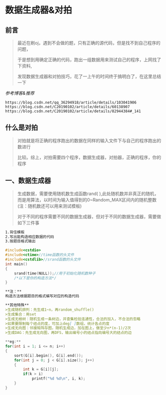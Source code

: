 # 数据生成器&对拍

## 前言
> 最近在刷oj，遇到不会做的题，只有正确的源代码，但是找不到自己程序的问题，
>
>于是想到用确定正确的代码，跑出一组数据用来测试自己的程序，上网找了下资料,
>
>发现数据生成器和对拍技巧，花了一上午的时间终于搞明白了，在这里总结一下

*参考博客&推荐*
```
https://blog.csdn.net/qq_36294918/article/details/103041906
https://blog.csdn.net/C20190102/article/details/60138907
https://blog.csdn.net/C20190102/article/details/82944384#_141
```

## 什么是对拍
> 对拍就是将正确的程序跑出的数据在同样的输入文件下与自己的程序跑出的数进行
>
>比较。综上，对拍需要四个程序，数据生成器，对拍器，正确的程序，你的程序

## 一、数据生成器
> 生成数据，需要使用随机数生成函数rand( ),此处随机数并非真正的随机，而是用算法，以时间为输入值得到的0~Random_MAX区间内的随机整数(注：随机数还可以用来测试模板)
>
> 对于不同的程序需要不同的数据生成器，但对于不同的数据生成器，需要做如下三件事

``` Markdown
1.背住模板
2.写出能构造相应数据的代码
3.按题目格式输出
```

``` c++
#include<cstdio>
#include<ctime>//time函数的头文件
#include<cstdlib>//srand函数的头文件
int main()
{
    srand(time(NULL));//用于初始化随机数种子
    /*以下是你的构造方法*/
}
```

``` Markdown
**注：**
构造方法根据题目的格式编写对应的构造代码

**其他特殊**
>生成随机排列：先生成1~n，再random_shuffle()
>生成集合：用set
>生成无根树：随机生成一条树边，并查集检验连通性，合法的加入，不合法的忽略
>如果要限制每个结点的度，可加上deg[ ]数组，统计各点的度
>生成无向图：邻接矩阵存图，随机生成边，加在图上，做至少n*(n-1)/2次
>生成DAG：先生成无向图，再DFS，输出编号小的结点指向编号大的结点的边
```

``` c
**eg:**
for(int i = 1; i <= n; i++)
{
    sort(G[i].begin(), G[i].end());
    for(int j = 0; j < G[i].size(); j++)
    {
        int k = G[i][j];
        if(k > i)
            printf("%d %d\n", i, k);
    }
}
```
